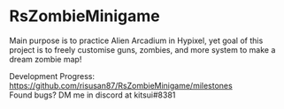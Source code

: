 # RsZombieMinigame

Main purpose is to practice Alien Arcadium in Hypixel,
yet goal of this project is to freely customise guns, zombies, and more system to make a dream zombie map!

Development Progress: https://github.com/risusan87/RsZombieMinigame/milestones </br>
Found bugs? DM me in discord at kitsui#8381
